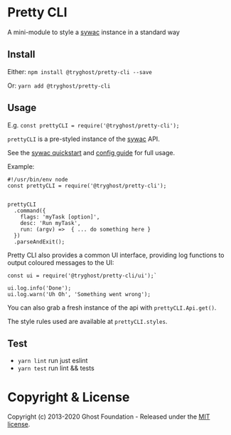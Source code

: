 # Pretty CLI

A mini-module to style a [sywac](http://sywac.io/) instance in a standard way

## Install

Either: `npm install @tryghost/pretty-cli --save`

Or: `yarn add @tryghost/pretty-cli`

## Usage

E.g. `const prettyCLI = require('@tryghost/pretty-cli');`

`prettyCLI` is a pre-styled instance of the [sywac](http://sywac.io/) API.

See the [sywac quickstart](http://sywac.io/docs/) and [config guide](http://sywac.io/docs/sync-config.html) for full usage.

Example:

```
#!/usr/bin/env node
const prettyCLI = require('@tryghost/pretty-cli');


prettyCLI
  .command({
    flags: 'myTask [option]',
    desc: 'Run myTask',
    run: (argv) =>  { ... do something here }
  })
  .parseAndExit();
```

Pretty CLI also provides a common UI interface, providing log functions to output coloured messages to the UI:

```
const ui = require('@tryghost/pretty-cli/ui');`

ui.log.info('Done');
ui.log.warn('Uh Oh', 'Something went wrong');
```

You can also grab a fresh instance of the api with `prettyCLI.Api.get()`.

The style rules used are available at `prettyCLI.styles`.

## Test

- `yarn lint` run just eslint
- `yarn test` run lint && tests

# Copyright & License

Copyright (c) 2013-2020 Ghost Foundation - Released under the [MIT license](LICENSE).
